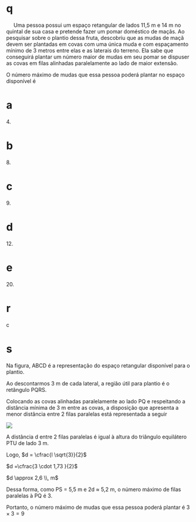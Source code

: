 # q
     Uma pessoa possui um espaço retangular de lados 11,5 m e 14 m no quintal de sua casa e pretende fazer um pomar doméstico de maçãs. Ao pesquisar sobre o plantio dessa fruta, descobriu que as mudas de maçã devem ser plantadas em covas com uma única muda e com espaçamento mínimo de 3 metros entre elas e as laterais do terreno. Ela sabe que conseguirá plantar um número maior de mudas em seu pomar se dispuser as covas em filas alinhadas paralelamente ao lado de maior extensão.

O número máximo de mudas que essa pessoa poderá plantar no espaço disponível é

# a
4\.

# b
8\.

# c
9\.

# d
12\.

# e
20\.

# r
c

# s
Na figura, ABCD é a representação do espaço retangular disponível para o plantio.

Ao descontarmos 3 m de cada lateral, a região útil para plantio é o retângulo PQRS.

Colocando as covas alinhadas paralelamente ao lado PQ e respeitando a distância mínima de 3 m entre as covas, a disposição que apresenta a menor distância entre 2 filas paralelas está representada a seguir

![](https://firebasestorage.googleapis.com/v0/b/firebase-enemio.appspot.com/o/questoes%2F394%2F8d16d1de-3457-c47a-6b95-302544cee5d3.png?alt=media\&token=2e471aeb-bf29-4e87-ad1d-c7ca1ed1a8ca)

A distância d entre 2 filas paralelas é igual à altura do triângulo equilátero PTU de lado 3 m.

Logo, $d = \cfrac{l \sqrt{3}}{2}$ 

$d =\cfrac{3 \cdot 1,73 }{2}$

$d \approx 2,6 \\, m$

Dessa forma, como PS = 5,5 m e 2d $\approx$ 5,2 m, o número máximo de filas paralelas à PQ é 3.

Portanto, o número máximo de mudas que essa pessoa poderá plantar é $3 \times 3 = 9$
